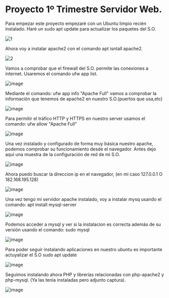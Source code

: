 <h1>Proyecto 1º Trimestre Servidor Web.</h1>

Para empezar este proyecto empezaré con un Ubuntu limpio recién instalado.
Haré un sudo apt update para actualizar los paquetes del S.O.

![1](https://github.com/RafaelNunezVazquez/SREI-2ASIR/assets/91255999/9a070caa-6002-4f57-94e8-72239565b843)

Ahora voy a instalar apache2 con el comando apt isntall apache2.

![2](https://github.com/RafaelNunezVazquez/SREI-2ASIR/assets/91255999/24ff2ad3-d60a-4d32-af2f-a7f2a8b975c0)

Vamos a comprobar que el firewall del S.O. permite las conexiones a internet. Usaremos el comando ufw app list.

![image](https://github.com/RafaelNunezVazquez/SREI-2ASIR/assets/91255999/349f9043-4c48-4063-adc7-fb4f86df880e)

Mediante el comando: ufw app info "Apache Full" vamos a comprobar la información que tenemos de apache2 en nuestro S.O.(puertos que usa,etc)

![image](https://github.com/RafaelNunezVazquez/SREI-2ASIR/assets/91255999/78022486-301f-49ab-abbe-ab894c8e86b2)

Para permitir el tráfico HTTP y HTTPS en nuestro server usamos el comando: ufw allow "Apache Full"

![image](https://github.com/RafaelNunezVazquez/SREI-2ASIR/assets/91255999/c12382c0-0ecb-4c2a-9217-2fcf00a950f8)

Una vez instalado y configurado de forma muy básica nuestro apache, podemos comprobar su funcionamiento desde el navegador.
Antes dejo aquí una muestra de la configuración de red de mi S.O.

![image](https://github.com/RafaelNunezVazquez/SREI-2ASIR/assets/91255999/d7c698af-8198-4dd5-ab43-0adbace92a3a)

Ahora puedo buscar la direccion ip en el navegador, (en mi caso 127.0.0.1 O 182.168.195.128)

![image](https://github.com/RafaelNunezVazquez/SREI-2ASIR/assets/91255999/bb4d7456-0a6c-4e17-89c2-18f5027bd46a)

Una vez tengo mi servidor apache instalado, voy a instalar mysq usando el comando: apt install mysql-server

![image](https://github.com/RafaelNunezVazquez/SREI-2ASIR/assets/91255999/e715d615-8f34-4cf2-940e-8ff3b145cd9c)

Podemos acceder a mysql y ver si la instalacion es correcta además de su versión usando el comando: sudo mysql

![image](https://github.com/RafaelNunezVazquez/SREI-2ASIR/assets/91255999/630dd97f-f528-446d-850e-8f4e60225d7d)


Para poder seguir instalando aplicaciones en nuestro ubuntu es importante actuyalizar el S.O sudo apt update

![image](https://github.com/RafaelNunezVazquez/SREI-2ASIR/assets/91255999/65de4a71-03ea-4435-8839-7dd8aaac50ce)

Seguimos instalando ahora PHP y librerías relacionadas con php-apache2 y php-mysql. (Ya las tenía instaladas pero adjunto captura).

![image](https://github.com/RafaelNunezVazquez/SREI-2ASIR/assets/91255999/3394744c-73fc-450c-8b58-4560be6ac886)







